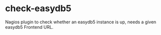 # check-easydb5
Nagios plugin to check whether an easydb5 instance is up, needs a given easydb5 Frontend URL.
